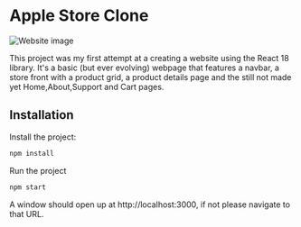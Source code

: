 # Apple Store Clone

![Website image](https://i.ibb.co/CWvd99w/Screenshot-2023-12-25-222140.png)

This project was my first attempt at a creating a website using the React 18 library.
It's a basic (but ever evolving) webpage that features a navbar, a store front with a product grid,
a product details page and the still not made yet Home,About,Support and Cart pages.


## Installation

Install the project:
```bash
npm install
```

Run the project
```bash
npm start
```

A window should open up at http://localhost:3000, if not please navigate to that URL.
